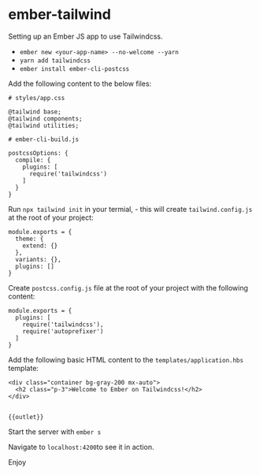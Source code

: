 # ember-tailwind

Setting up an Ember JS app to use Tailwindcss.

- `ember new <your-app-name> --no-welcome --yarn`
- `yarn add tailwindcss`
- `ember install ember-cli-postcss`

Add the following content to the below files:

```
# styles/app.css

@tailwind base;
@tailwind components;
@tailwind utilities;
```

```
# ember-cli-build.js

postcssOptions: {
  compile: {
    plugins: [
      require('tailwindcss')
    ]
  }
}
```

Run `npx tailwind init` in your termial, - this will create `tailwind.config.js` at the root of your project:
```
module.exports = {
  theme: {
    extend: {}
  },
  variants: {},
  plugins: []
}
```

Create `postcss.config.js` file at the root of your project with the following content:
```
module.exports = {
  plugins: [
    require('tailwindcss'),
    require('autoprefixer')
  ]
}
```

Add the following basic HTML content to the `templates/application.hbs` template:
```
<div class="container bg-gray-200 mx-auto">
  <h2 class="p-3">Welcome to Ember on Tailwindcss!</h2>
</div>


{{outlet}}
```
Start the server with `ember s`

Navigate to `localhost:4200`to see it in action.

Enjoy
